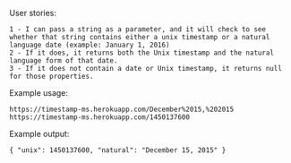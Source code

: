 User stories:

    1 - I can pass a string as a parameter, and it will check to see whether that string contains either a unix timestamp or a natural      language date (example: January 1, 2016)
    2 - If it does, it returns both the Unix timestamp and the natural language form of that date.
    3 - If it does not contain a date or Unix timestamp, it returns null for those properties.

Example usage:

    https://timestamp-ms.herokuapp.com/December%2015,%202015 
    https://timestamp-ms.herokuapp.com/1450137600

Example output:

    { "unix": 1450137600, "natural": "December 15, 2015" }
